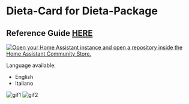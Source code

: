 #  Dieta-Card for Dieta-Package

## Reference Guide [HERE](https://github.com/OneStatePackages/ha-dieta-package)

[![Open your Home Assistant instance and open a repository inside the Home Assistant Community Store.](https://my.home-assistant.io/badges/hacs_repository.svg)](https://my.home-assistant.io/redirect/hacs_repository/?owner=OneStatePackages&repository=ha-dieta-card&category=plugin)

Language available:
- English
- Italiano

![gif1](https://github.com/OneStatePackages/ha-dieta-card/raw/main/images/card1.gif)
![gif2](https://github.com/OneStatePackages/ha-dieta-card/raw/main/images/card2.gif)

